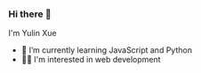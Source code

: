 ### Hi there 👋
I'm Yulin Xue
- 🌱 I’m currently learning JavaScript and Python
- 👨‍🎓 I'm interested in web development
